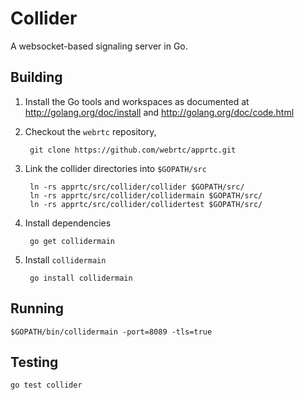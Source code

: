 # Collider

A websocket-based signaling server in Go.

## Building

1. Install the Go tools and workspaces as documented at http://golang.org/doc/install and http://golang.org/doc/code.html

2. Checkout the `webrtc` repository,

        git clone https://github.com/webrtc/apprtc.git

3. Link the collider directories into `$GOPATH/src`

        ln -rs apprtc/src/collider/collider $GOPATH/src/
        ln -rs apprtc/src/collider/collidermain $GOPATH/src/
        ln -rs apprtc/src/collider/collidertest $GOPATH/src/

4. Install dependencies

        go get collidermain

5. Install `collidermain`

        go install collidermain


## Running

    $GOPATH/bin/collidermain -port=8089 -tls=true

## Testing

    go test collider

